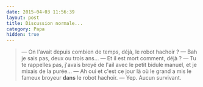 ```yaml
---
date: 2015-04-03 11:56:39
layout: post
title: Discussion normale...
category: Papa
hidden: true
---
```


> —  On l'avait depuis combien de temps, déjà, le robot hachoir ?
> —  Bah je sais pas, deux ou trois ans...
> —  Et il est mort comment, déjà ?
> —  Tu te rappelles pas, j'avais broyé de l'ail avec le petit bidule manuel, et je mixais de la purée...
> —  Ah oui et c'est ce jour là où le grand a mis le fameux broyeur **dans** le robot hachoir.
> —  Yep. Aucun survivant.

